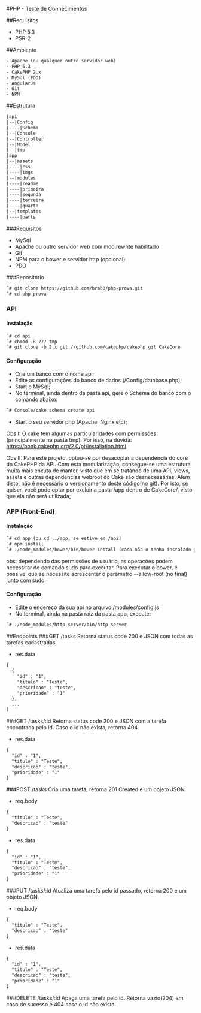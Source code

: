 #PHP - Teste de Conhecimentos

##Requisitos
- PHP 5.3
- PSR-2

##Ambiente
```html
- Apache (ou qualquer outro servidor web)
- PHP 5.3
- CakePHP 2.x
- MySql (PDO)
- AngularJs
- Git
- NPM
```

##Estrutura

```html
|api
|--|Config
|----|Schema
|--|Console
|--|Controller
|--|Model
|--|tmp
|app
|--|assets
|----|css
|----|imgs
|--|modules
|----|readme
|----|primeira
|----|segunda
|----|terceira
|----|quarta
|--|templates
|----|parts

```

###Requisitos
- MySql
- Apache ou outro servidor web com mod.rewrite habilitado
- Git
- NPM para o bower e servidor http (opcional)
- PDO


###Repositório
```html
˜# git clone https://github.com/brab0/php-prova.git
˜# cd php-prova
```

### API
#### Instalação
```html
˜# cd api
˜# chmod -R 777 tmp
˜# git clone -b 2.x git://github.com/cakephp/cakephp.git CakeCore
```

#### Configuração
- Crie um banco com o nome api;
- Edite as configurações do banco de dados (/Config/database.php);
- Start o MySql;
- No terminal, ainda dentro da pasta api, gere o Schema do banco com o comando abaixo:
```html
˜# Console/cake schema create api
```
- Start o seu servidor php (Apache, Nginx etc);

Obs I: O cake tem algumas particularidades com permissões (principalmente na pasta tmp). Por isso, na dúvida:  https://book.cakephp.org/2.0/pt/installation.html

Obs II: Para este projeto, optou-se por desacoplar a dependencia do core do CakePHP da API. Com esta modularização,
consegue-se uma estrutura muita mais enxuta de manter, visto que em se tratando de uma API, views, assets e outras dependencias webroot do Cake são desnecessárias. Além disto, não é necessário o versionamento deste código(no git).
Por isto, se quiser, você pode optar por excluir a pasta /app dentro de CakeCore/, visto que ela não será utilizada;


### APP (Front-End)
#### Instalação
```html
˜# cd app (ou cd ../app, se estive em /api)
˜# npm install
˜# ./node_modules/bower/bin/bower install (caso não o tenha instalado globalmente)
```
obs: dependendo das permissões de usuário, as operações podem necessitar do comando sudo para executar.
Para executar o bower, é possível que se necessite acrescentar o parâmetro --allow-root (no final) junto com sudo.


#### Configuração
- Edite o endereço da sua api no arquivo /modules/config.js
- No terminal, ainda na pasta raiz da pasta app, execute:

```html
˜# ./node_modules/http-server/bin/http-server
```

##Endpoints
###GET /tasks
Retorna status code 200 e JSON com todas as tarefas cadastradas.

- res.data
```html
[
  {
    "id" : "1",
    "titulo" : "Teste",
    "descricao" : "teste",
    "prioridade" : "1"
  },
  ...
]
```

###GET /tasks/:id
Retorna status code 200 e JSON com a tarefa encontrada pelo id. Caso o id não exista, retorna 404.

- res.data
```html
{
  "id" : "1",
  "titulo" : "Teste",
  "descricao" : "teste",
  "prioridade" : "1"
}
```

###POST /tasks
Cria uma tarefa, retorna 201 Created e um objeto JSON.

- req.body
```html
{
  "titulo" : "Teste",
  "descricao" : "teste"
}
```

- res.data
```html
{
  "id" : "1",
  "titulo" : "Teste",
  "descricao" : "teste",
  "prioridade" : "1"
}
```

###PUT /tasks/:id
Atualiza uma tarefa pelo id passado, retorna 200 e um objeto JSON.

- req.body
```html
{
  "titulo" : "Teste",
  "descricao" : "teste"
}
```

- res.data
```html
{
  "id" : "1",
  "titulo" : "Teste",
  "descricao" : "teste",
  "prioridade" : "1"
}
```

###DELETE /tasks/:id
Apaga uma tarefa pelo id. Retorna vazio(204) em caso de sucesso e 404 caso o id não exista.
